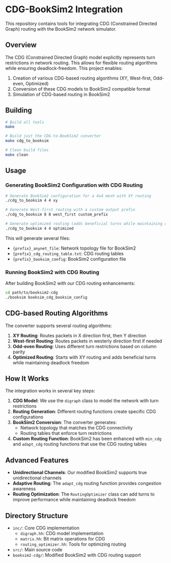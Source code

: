 # CDG-BookSim2 Integration

This repository contains tools for integrating CDG (Constrained Directed Graph) routing with the BookSim2 network simulator.

## Overview

The CDG (Constrained Directed Graph) model explicitly represents turn restrictions in network routing. This allows for flexible routing algorithms while ensuring deadlock-freedom. This project enables:

1. Creation of various CDG-based routing algorithms (XY, West-first, Odd-even, Optimized)
2. Conversion of these CDG models to BookSim2 compatible format
3. Simulation of CDG-based routing in BookSim2

## Building

```bash
# Build all tools
make

# Build just the CDG-to-BookSim2 converter
make cdg_to_booksim

# Clean build files
make clean
```

## Usage

### Generating BookSim2 Configuration with CDG Routing

```bash
# Generate BookSim2 configuration for a 4x4 mesh with XY routing
./cdg_to_booksim 4 4 xy

# Generate West-first routing with a custom output prefix
./cdg_to_booksim 8 8 west_first custom_prefix

# Generate optimized routing (adds beneficial turns while maintaining deadlock freedom)
./cdg_to_booksim 4 4 optimized
```

This will generate several files:
- `{prefix}_anynet_file`: Network topology file for BookSim2
- `{prefix}_cdg_routing_table.txt`: CDG routing tables
- `{prefix}_booksim_config`: BookSim2 configuration file

### Running BookSim2 with CDG Routing

After building BookSim2 with our CDG routing enhancements:

```bash
cd path/to/booksim2-cdg
./booksim booksim_cdg_booksim_config
```

## CDG-based Routing Algorithms

The converter supports several routing algorithms:

1. **XY Routing**: Routes packets in X direction first, then Y direction
2. **West-first Routing**: Routes packets in westerly direction first if needed
3. **Odd-even Routing**: Uses different turn restrictions based on column parity
4. **Optimized Routing**: Starts with XY routing and adds beneficial turns while maintaining deadlock freedom

## How It Works

The integration works in several key steps:

1. **CDG Model**: We use the `digraph` class to model the network with turn restrictions
2. **Routing Generation**: Different routing functions create specific CDG configurations 
3. **BookSim2 Conversion**: The converter generates:
   - Network topology that matches the CDG connectivity
   - Routing tables that enforce turn restrictions
4. **Custom Routing Function**: BookSim2 has been enhanced with `min_cdg` and `adapt_cdg` routing functions that use the CDG routing tables

## Advanced Features

- **Unidirectional Channels**: Our modified BookSim2 supports true unidirectional channels
- **Adaptive Routing**: The `adapt_cdg` routing function provides congestion awareness
- **Routing Optimization**: The `RoutingOptimizer` class can add turns to improve performance while maintaining deadlock freedom

## Directory Structure

- `inc/`: Core CDG implementation
  - `digraph.hh`: CDG model implementation
  - `matrix.hh`: Bit matrix operations for CDG
  - `routing_optimizer.hh`: Tools for optimizing routing
- `src/`: Main source code
- `booksim2-cdg/`: Modified BookSim2 with CDG routing support
